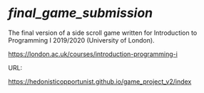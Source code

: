 # *final_game_submission*

The final version of a side scroll game written for Introduction to Programming I 2019/2020 (University of London).

https://london.ac.uk/courses/introduction-programming-i

URL: 

https://hedonisticopportunist.github.io/game_project_v2/index


